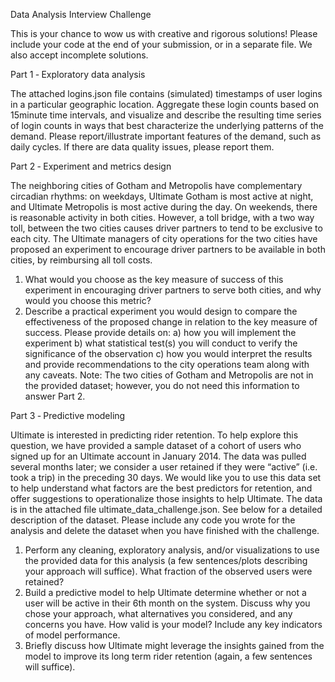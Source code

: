 Data Analysis Interview Challenge

This is your chance to wow us with creative and rigorous solutions! Please include your code at
the end of your submission, or in a separate file. We also accept incomplete solutions.

Part 1 ‐ Exploratory data analysis

The attached logins.json file contains (simulated) timestamps of user logins in a particular
geographic location. Aggregate these login counts based on 15minute time intervals, and
visualize and describe the resulting time series of login counts in ways that best characterize the
underlying patterns of the demand. Please report/illustrate important features of the demand,
such as daily cycles. If there are data quality issues, please report them.

Part 2 ‐ Experiment and metrics design

The neighboring cities of Gotham and Metropolis have complementary circadian rhythms: on
weekdays, Ultimate Gotham is most active at night, and Ultimate Metropolis is most active
during the day. On weekends, there is reasonable activity in both cities.
However, a toll bridge, with a two way toll, between the two cities causes driver partners to tend
to be exclusive to each city. The Ultimate managers of city operations for the two cities have
proposed an experiment to encourage driver partners to be available in both cities, by
reimbursing all toll costs.
1) What would you choose as the key measure of success of this experiment in
encouraging driver partners to serve both cities, and why would you choose this metric?
2) Describe a practical experiment you would design to compare the effectiveness of the
proposed change in relation to the key measure of success. Please provide details on:
a) how you will implement the experiment
b) what statistical test(s) you will conduct to verify the significance of the
observation
c) how you would interpret the results and provide recommendations to the city
operations team along with any caveats.
Note: The two cities of Gotham and Metropolis are not in the provided dataset; however, you do
not need this information to answer Part 2.

Part 3 ‐ Predictive modeling

Ultimate is interested in predicting rider retention. To help explore this question, we have
provided a sample dataset of a cohort of users who signed up for an Ultimate account in
January 2014. The data was pulled several months later; we consider a user retained if they
were “active” (i.e. took a trip) in the preceding 30 days.
We would like you to use this data set to help understand what factors are the best predictors
for retention, and offer suggestions to operationalize those insights to help Ultimate.
The data is in the attached file ultimate_data_challenge.json. See below for a detailed
description of the dataset. Please include any code you wrote for the analysis and delete the
dataset when you have finished with the challenge.
1. Perform any cleaning, exploratory analysis, and/or visualizations to use the provided
data for this analysis (a few sentences/plots describing your approach will suffice). What
fraction of the observed users were retained?
2. Build a predictive model to help Ultimate determine whether or not a user will be active in
their 6th month on the system. Discuss why you chose your approach, what alternatives
you considered, and any concerns you have. How valid is your model? Include any key
indicators of model performance.
3. Briefly discuss how Ultimate might leverage the insights gained from the model to
improve its long term rider retention (again, a few sentences will suffice).

